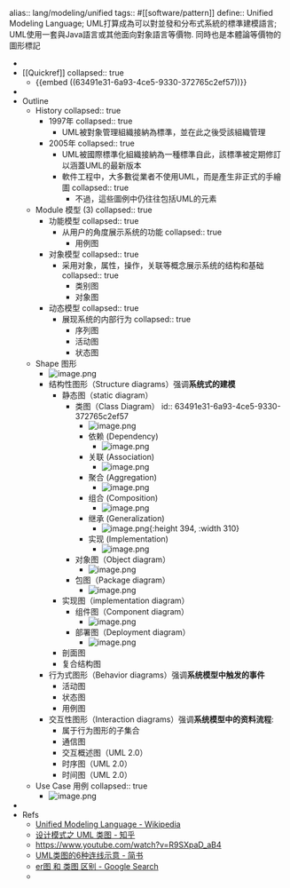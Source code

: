 alias:: lang/modeling/unified
tags:: #[[software/pattern]]
define:: Unified Modeling Language; UML打算成為可以對並發和分布式系統的標準建模語言; UML使用一套與Java語言或其他面向對象語言等價物. 同時也是本體論等價物的圖形標記

-
- [[Quickref]]
  collapsed:: true
  - {{embed ((63491e31-6a93-4ce5-9330-372765c2ef57))}}
-
- Outline
  - History
    collapsed:: true
    - 1997年
      collapsed:: true
      - UML被對象管理組織接納為標準，並在此之後受該組織管理
    - 2005年
      collapsed:: true
      - UML被國際標準化組織接納為一種標準自此，該標準被定期修訂以涵蓋UML的最新版本
      - 軟件工程中，大多數從業者不使用UML，而是產生非正式的手繪圖
        collapsed:: true
        - 不過，這些圖例中仍往往包括UML的元素
  - Module 模型 (3)
    collapsed:: true
    - 功能模型
      collapsed:: true
      - 从用户的角度展示系统的功能
        collapsed:: true
        - 用例图
    - 对象模型
      collapsed:: true
      - 采用对象，属性，操作，关联等概念展示系统的结构和基础
        collapsed:: true
        - 类别图
        - 对象图
    - 动态模型
      collapsed:: true
      - 展现系统的内部行为
        collapsed:: true
        - 序列图
        - 活动图
        - 状态图
  - Shape 图形
    - ![image.png](../assets/uml/image_1655795835076_0.png)
    - 结构性图形（Structure diagrams）强调**系统式的建模**
      - 静态图（static diagram）
        - 类图（Class Diagram）
          id:: 63491e31-6a93-4ce5-9330-372765c2ef57
          - ![image.png](../assets/uml/image_1655796205788_0.png)
          - 依赖 (Dependency)
            - ![image.png](../assets/uml/image_1655796723111_0.png)
          - 关联 (Association)
            - ![image.png](../assets/uml/image_1655796730332_0.png)
          - 聚合 (Aggregation)
            - ![image.png](../assets/uml/image_1655796737007_0.png)
          - 组合 (Composition)
            - ![image.png](../assets/uml/image_1655796742972_0.png)
          - 继承 (Generalization)
            - ![image.png](../assets/uml/image_1655796754787_0.png){:height 394, :width 310}
          - 实现 (Implementation)
            - ![image.png](../assets/uml/image_1655796763181_0.png)
        - 对象图（Object diagram）
          - ![image.png](../assets/uml/image_1655796219356_0.png)
        - 包图（Package diagram）
          - ![image.png](../assets/uml/image_1655796229157_0.png)
      - 实现图（implementation diagram）
        - 组件图（Component diagram）
          - ![image.png](../assets/uml/image_1655796253349_0.png)
        - 部署图（Deployment diagram）
          - ![image.png](../assets/uml/image_1655796261640_0.png)
      - 剖面图
      - 复合结构图
    - 行为式图形（Behavior diagrams）强调**系统模型中触发的事件**
      - 活动图
      - 状态图
      - 用例图
    - 交互性图形（Interaction diagrams）强调**系统模型中的资料流程**:
      - 属于行为图形的子集合
      - 通信图
      - 交互概述图（UML 2.0）
      - 时序图（UML 2.0）
      - 时间图（UML 2.0）
  - Use Case 用例
    collapsed:: true
    - ![image.png](../assets/book/大话设计模式/image_1648016765556_0.png)
-
- Refs
  - [Unified Modeling Language - Wikipedia](https://en.wikipedia.org/wiki/Unified_Modeling_Language)
  - [设计模式之 UML 类图 - 知乎](https://zhuanlan.zhihu.com/p/24576502)
  - https://www.youtube.com/watch?v=R9SXpaD_aB4
  - [UML类图的6种连线示意 - 简书](https://www.jianshu.com/p/48de81a8f0ab)
  - [er图 和 类图 区别 - Google Search](https://www.google.com.hk/search?q=er%E5%9B%BE+%E5%92%8C+%E7%B1%BB%E5%9B%BE+%E5%8C%BA%E5%88%AB&newwindow=1)
  -